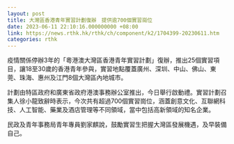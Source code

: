 ```yaml
---
layout: post
title: 大灣區香港青年實習計劃復辦　提供逾700個實習崗位
date: 2023-06-11 22:10:16.000000000 +08:00
link: https://news.rthk.hk/rthk/ch/component/k2/1704399-20230611.htm
categories: rthk
---
```


疫情關係停辦3年的「粵港澳大灣區香港青年實習計劃」復辦，推出25個實習項目，讓18至30歲的香港青年參與，實習地點覆蓋廣州、深圳、中山、佛山、東莞、珠海、惠州及江門8個大灣區內地城市。

計劃由特區政府和廣東省政府港澳事務辦公室推出，今日舉行啟動禮。實習計劃召集人徐小龍致辭時表示，今次共有超過700個實習崗位，涵蓋創意文化、互聯網科技、人工智能、藥業及酒店管理等不同領域，當中包括高新領域的知名企業。

民政及青年事務局青年專員劉家麒說，鼓勵實習生把握大灣區發展機遇，及早裝備自己。
